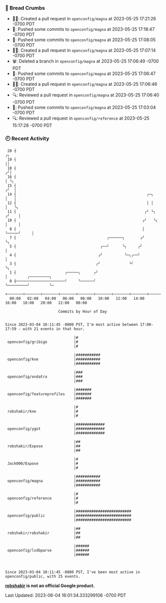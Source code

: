 ### 🍞 Bread Crumbs

 * ✍🏼: Created a pull request in `openconfig/magna` at 2023-05-25 17:21:26 -0700 PDT
 * 🚢: Pushed some commits to `openconfig/magna` at 2023-05-25 17:18:47 -0700 PDT
 * 🚢: Pushed some commits to `openconfig/magna` at 2023-05-25 17:08:05 -0700 PDT
 * ✍🏼: Created a pull request in `openconfig/magna` at 2023-05-25 17:07:14 -0700 PDT
 * 🗑: Deleted a branch in `openconfig/magna` at 2023-05-25 17:06:49 -0700 PDT
 * 🚢: Pushed some commits to `openconfig/magna` at 2023-05-25 17:06:47 -0700 PDT
 * ✍🏼: Created a pull request in `openconfig/magna` at 2023-05-25 17:06:46 -0700 PDT
 * 🔍: Reviewed a pull request in  `openconfig/magna` at 2023-05-25 17:06:40 -0700 PDT
 * 🚢: Pushed some commits to `openconfig/magna` at 2023-05-25 17:03:04 -0700 PDT
 * 🔍: Reviewed a pull request in  `openconfig/reference` at 2023-05-25 15:17:28 -0700 PDT

### 🕘 Recent Activity
```
 20 ┼                                                                        ╭╮
 19 ┤                                                                        ││
 18 ┤                                                                       ╭╯│
 16 ┤                                                                       │ ╰╮
 15 ┤                                                                      ╭╯  │
 14 ┤                                                           ╭─╮        │   │
 12 ┤                                                           │ │        │   ╰╮
 11 ┤                                                          ╭╯ ╰╮      ╭╯    │
 10 ┤                                                         ╭╯   ╰╮     │     │
  8 ┤                                                         │     ╰─────╯     │
  7 ┤                                         ╭──────╮       ╭╯                 ╰╮
  5 ┤                                      ╭──╯      ╰╮     ╭╯                   │
  4 ┤                                     ╭╯          ╰─╮╭──╯                    │
  3 ┤                                    ╭╯             ╰╯                       ╰╮
  1 ┤                      ╭─────╮      ╭╯                                        │         ╭─────────╮
  0 ┼──────────────────────╯     ╰──────╯                                         ╰─────────╯         ╰─
    +───────+───────+───────+───────+───────+───────+───────+───────+───────+───────+───────+───────+────
  00:00   02:00   04:00   06:00   08:00   10:00   12:00   14:00   16:00   18:00   20:00   22:00   00:00   

						Commits by Hour of Day


Since 2023-03-04 10:11:45 -0800 PST, I'm most active between 17:00-17:59 - with 21 events in that hour.

```



```
                               |#
 openconfig/gribigo            |#
                               |#

                               |###########
 openconfig/kne                |###########
                               |###########

                               |###
 openconfig/ondatra            |###
                               |###

                               |#######
 openconfig/featureprofiles    |#######
                               |#######

                               |#
 robshakir/kne                 |#
                               |#

                               |#############
 openconfig/ygot               |#############
                               |#############

                               |##
 robshakir/Expose              |##
                               |##

                               |#
 Jack000/Expose                |#
                               |#

                               |###########
 openconfig/magna              |###########
                               |###########

                               |#
 openconfig/reference          |#
                               |#

                               |#########################
 openconfig/public             |#########################
                               |#########################

                               |##
 robshakir/robshakir           |##
                               |##

                               |######
 openconfig/lsdbparse          |######
                               |######



Since 2023-03-04 10:11:45 -0800 PST, I've been most active in openconfig/public, with 25 events.

```
**[robshakir](mailto:robjs@google.com) is not an official Google product.**  


Last Updated: 2023-06-04 16:01:34.333299106 -0700 PDT
